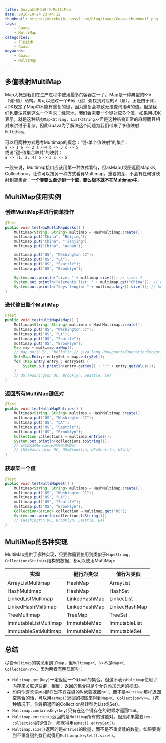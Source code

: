 ```yaml
---
title: Guava优美代码-9-MultiMap
date: 2016-10-24 23:44:12
thumbnail: https://obrxbqjbi.qnssl.com/blog/image/Guava-thumbnail.png
tags:
	- Guava
	- MultiMap
categories:
	- 开发技术
	- Guava
keywords:
	- Guava
	- MultiMap
---
```

## 多值映射MultiMap
Map大概是我们在生产过程中使用最多的容器之一了。Map是一种典型的K-V（键-值）结构。即可以通过一个Key（键）查找到对应的V（值）。正是由于此，JDK规定了Map中不能有重复的键，因为重复会导致无法查询准确的值。但是我们也要注意到这么一个需求：经常地，我们会需要一个键对应多个值，如果用JDK表示，就是这种结构`Map<String, List<String>>`但是这种结构非常的麻烦而且相对来讲过于复杂。因此Guava为了解决这个问题为我们带来了多值映射`MultiMap`。

可以用两种方式思考Multimap的概念：”键-单个值映射”的集合：<br>
`a -> 1 a -> 2 a ->4 b -> 3 c -> 5`<br>
或者”键-值集合映射”的映射：<br>
`a -> [1, 2, 4] b -> 3 c -> 5`

一般来说，Multimap接口应该用第一种方式看待，但asMap()视图返回Map<K, Collection<V>>，让你可以按另一种方式看待Multimap。重要的是，不会有任何键映射到空集合：**一个键要么至少到一个值，要么根本就不在Multimap中**。

## MultiMap使用实例

### 创建MultiMap并进行简单操作

``` java
@Test
public void testHowMultiMapWorks() {
    Multimap<String, String> multimap = HashMultimap.create();
    multimap.put("China", "Beijing");
    multimap.put("China", "Tianjing");
    multimap.put("China", "Wuhan");

    multimap.put("US", "Washington DC");
    multimap.put("US", "LA");
    multimap.put("US", "Seattle");
    multimap.put("US", "Brooklyn");

    System.out.println("size: " + multimap.size()); // size: 7
    System.out.println("elements list: " + multimap.get("China")); // elements list: [Beijing, Tianjing, Wuhan]
    System.out.println("keys length: " + multimap.keys().size()); // keys length: 7
}
```

### 迭代输出整个MultiMap

``` java
@Test
public void testMultiMapAsMap() {
    Multimap<String, String> multimap = HashMultimap.create();
    multimap.put("US", "Washington DC");
    multimap.put("US", "LA");
    multimap.put("US", "Seattle");
    multimap.put("US", "Brooklyn");
    Map map = multimap.asMap();
    // map.put("US", "hello"); // java.lang.UnsupportedOperationException
    Set<Map.Entry> entrySet = map.entrySet();
    for (Map.Entry entry : entrySet) {
        System.out.println(entry.getKey() + ":" + entry.getValue());
    }
    // US:[Washington DC, Brooklyn, Seattle, LA]
}
```

### 返回所有MultiMap键值对

``` java
@Test
public void testMultiMapEntries() {
    Multimap<String, String> multimap = HashMultimap.create();
    multimap.put("US", "Washington DC");
    multimap.put("US", "LA");
    multimap.put("US", "Seattle");
    multimap.put("US", "Brooklyn");
    Collection collections = multimap.entries();
    System.out.println(collections.toString());
    // 返回的是Multimap所有的键值对
    // [US=Washington DC, US=Brooklyn, US=Seattle, US=LA]
}
```

### 获取某一个值

``` java
@Test
public void testMultiMapGet() {
    Multimap<String, String> multimap = HashMultimap.create();
    multimap.put("US", "Washington DC");
    multimap.put("US", "LA");
    multimap.put("US", "Seattle");
    multimap.put("US", "Brooklyn");
    Collection<String> collection = multimap.get("US");
    System.out.println(collection.toString());
    // [Washington DC, Brooklyn, Seattle, LA]
}
```

## MultiMap的各种实现

MultiMap提供了多种实现，只要你需要使用到类似于`Map<String, Collection<String>>`结构的数据，都可以使用MultiMap:

|实现	|键行为类似	|值行为类似|
|-------------|---------------|----------------|
|ArrayListMultimap	|HashMap	|ArrayList|
|HashMultimap	|HashMap	|HashSet|
|LinkedListMultimap	|LinkedHashMap |	LinkedList|
|LinkedHashMultimap	|LinkedHashMap|	LinkedHashMap|
|TreeMultimap	|TreeMap	|TreeSet|
|ImmutableListMultimap	|ImmutableMap|	ImmutableList|
|ImmutableSetMultimap	|ImmutableMap|	ImmutableSet|

## 总结
尽管`Multimap`的实现用到了`Map`，但`Multimap<K, V>`不是`Map<K, Collection<V>>`。因为两者有明显区别：

- `Multimap.get(key)`一定返回一个非null的集合。但这不表示`Multimap`使用了内存来关联这些键，相反，返回的集合只是个允许添加元素的视图。
- 如果你喜欢像`Map`那样当不存在键的时候要返回null，而不是`Multimap`那样返回空集合的话，可以用`asMap()`返回的视图来得到`Map<K, Collection<V>>`。（这种情况下，你得把返回的Collection<V>强转型为List或Set）。
- `Multimap.containsKey(key)`只有在这个键存在的时候才返回true。
- `Multimap.entries()`返回的是`Multimap`所有的键值对。但是如果需要`key-collection`的键值对，那就得用`asMap().entrySet()`。
- `Multimap.size()`返回的是`entries`的数量，而不是不重复键的数量。如果要得到不重复键的数目就得用`Multimap.keySet().size()`。
